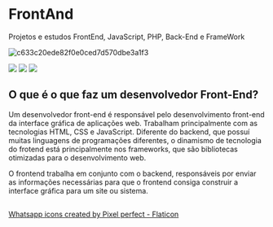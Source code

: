 # FrontAnd
Projetos e estudos FrontEnd, JavaScript, PHP, Back-End e FrameWork

![c633c20ede82f0e0ced7d570dbe3a1f3](https://user-images.githubusercontent.com/70382532/138322189-2db8df52-9dcb-40a0-88a8-c365466bd33d.gif)

<div> 
  <a href="https://instagram.com/mrmarcos_mribeiro" target="_blank"><img src="https://img.shields.io/badge/-Instagram-%23E4405F?style=for-the-badge&logo=instagram&logoColor=white" target="_blank"></a>
  <a href = "mailto:maxmr007@gmail.com"><img src="https://img.shields.io/badge/-Gmail-%23333?style=for-the-badge&logo=gmail&logoColor=white" target="_blank"></a>
  <a href="https://www.linkedin.com/in/www.linkedin.com/in/marcos-ribeiro-9243b1232" target="_blank"><img src="https://img.shields.io/badge/-LinkedIn-%230077B5?style=for-the-badge&logo=linkedin&logoColor=white" target="_blank"></a> 
   
</div>

##

<div>
  <h2>O que é o que faz um desenvolvedor Front-End?</h2>  
  <p>Um desenvolvedor front-end é responsável pelo desenvolvimento front-end da interface gráfica de aplicações web. Trabalham principalmente com as tecnologias HTML, CSS e JavaScript. Diferente do backend, que possuí muitas linguagens de programações diferentes, o dinamismo de tecnologia do frotend está principalmente nos frameworks, que são bibliotecas otimizadas para o desenvolvimento web.

O frontend trabalha em conjunto com o backend, responsáveis por enviar as informações necessárias para que o frontend consiga construir a interface gráfica para um site ou sistema.</p>
</div>

##

<a href="https://www.flaticon.com/free-icons/whatsapp" title="whatsapp icons">Whatsapp icons created by Pixel perfect - Flaticon</a>
